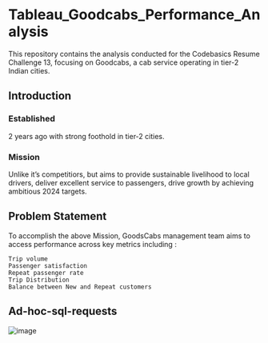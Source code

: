 # Tableau_Goodcabs_Performance_Analysis
This repository contains the analysis conducted for the Codebasics Resume Challenge 13, focusing on Goodcabs, a cab service operating in tier-2 Indian cities.

## Introduction
  ### Established
  2 years ago with strong foothold in tier-2 cities.

  ### Mission
  Unlike it’s competitiors, but aims to provide sustainable livelihood to local drivers, deliver excellent service to passengers, drive growth by achieving ambitious 2024 targets.

## Problem Statement
To accomplish the above Mission, GoodsCabs management team aims to access performance across key metrics including :

    Trip volume
    Passenger satisfaction
    Repeat passenger rate
    Trip Distribution
    Balance between New and Repeat customers

## Ad-hoc-sql-requests
![image](https://github.com/user-attachments/assets/27f67f7f-499d-496f-aa9a-e90fbe37cd4c)

